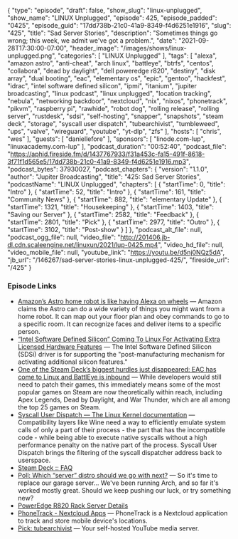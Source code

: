 {
  "type": "episode",
  "draft": false,
  "show_slug": "linux-unplugged",
  "show_name": "LINUX Unplugged",
  "episode": 425,
  "episode_padded": "0425",
  "episode_guid": "17dd738b-21c0-41a9-8349-f4d6251e1916",
  "slug": "425",
  "title": "Sad Server Stories",
  "description": "Sometimes things go wrong; this week, we admit we've got a problem.",
  "date": "2021-09-28T17:30:00-07:00",
  "header_image": "/images/shows/linux-unplugged.png",
  "categories": [
    "LINUX Unplugged"
  ],
  "tags": [
    "alexa",
    "amazon astro",
    "anti-cheat",
    "arch linux",
    "battleye",
    "btrfs",
    "centos",
    "collabora",
    "dead by daylight",
    "dell poweredge r820",
    "destiny",
    "disk array",
    "dual booting",
    "eac",
    "elementary os",
    "epic",
    "gentoo",
    "hackfest",
    "idrac",
    "intel software defined silicon",
    "ipmi",
    "itanium",
    "jupiter broadcasting",
    "linux podcast",
    "linux unplugged",
    "location tracking",
    "nebula",
    "networking backdoor",
    "nextcloud",
    "nix",
    "nixos",
    "phonetrack",
    "pikvm",
    "raspberry pi",
    "rawhide",
    "robot dog",
    "rolling release",
    "rolling server",
    "rustdesk",
    "sdsi",
    "self-hosting",
    "snapper",
    "snapshots",
    "steam deck",
    "storage",
    "syscall user dispatch",
    "tubearchivist",
    "tumbleweed",
    "ups",
    "valve",
    "wireguard",
    "youtube",
    "yt-dlp",
    "zfs"
  ],
  "hosts": [
    "chris",
    "wes"
  ],
  "guests": [
    "daniellefore"
  ],
  "sponsors": [
    "linode.com-lup",
    "linuxacademy.com-lup"
  ],
  "podcast_duration": "00:52:40",
  "podcast_file": "https://aphid.fireside.fm/d/1437767933/f31a453c-fa15-491f-8618-3f71f1d565e5/17dd738b-21c0-41a9-8349-f4d6251e1916.mp3",
  "podcast_bytes": 37930027,
  "podcast_chapters": {
    "version": "1.1.0",
    "author": "Jupiter Broadcasting",
    "title": "425: Sad Server Stories",
    "podcastName": "LINUX Unplugged",
    "chapters": [
      {
        "startTime": 0,
        "title": "Intro"
      },
      {
        "startTime": 52,
        "title": "Intro"
      },
      {
        "startTime": 161,
        "title": "Community News"
      },
      {
        "startTime": 882,
        "title": "elementary Update"
      },
      {
        "startTime": 1321,
        "title": "Housekeeping"
      },
      {
        "startTime": 1403,
        "title": "Saving our Server"
      },
      {
        "startTime": 2582,
        "title": "Feedback"
      },
      {
        "startTime": 2801,
        "title": "Pick"
      },
      {
        "startTime": 2977,
        "title": "Outro"
      },
      {
        "startTime": 3102,
        "title": "Post-show"
      }
    ]
  },
  "podcast_alt_file": null,
  "podcast_ogg_file": null,
  "video_file": "http://201406.jb-dl.cdn.scaleengine.net/linuxun/2021/lup-0425.mp4",
  "video_hd_file": null,
  "video_mobile_file": null,
  "youtube_link": "https://youtu.be/d5nj0NQz5dA",
  "jb_url": "/146267/sad-server-stories-linux-unplugged-425/",
  "fireside_url": "/425"
}


### Episode Links

  * [Amazon’s Astro home robot is like having Alexa on wheels](https://www.theverge.com/2021/9/28/22697244/amazon-astro-home-robot-hands-on-features-price?scrolla=5eb6d68b7fedc32c19ef33b4 "Amazon’s Astro home robot is like having Alexa on wheels") — Amazon claims the Astro can do a wide variety of things you might want from a home robot. It can map out your floor plan and obey commands to go to a specific room. It can recognize faces and deliver items to a specific person.
  * [“Intel Software Defined Silicon” Coming To Linux For Activating Extra Licensed Hardware Features](https://www.phoronix.com/scan.php?page=news_item&px=Intel-Software-Defined-Silicon "“Intel Software Defined Silicon” Coming To Linux For Activating Extra Licensed Hardware Features") — The Intel Software Defined Silicon (SDSi) driver is for supporting the "post-manufacturing mechanism for activating additional silicon features."
  * [One of the Steam Deck’s biggest hurdles just disappeared: EAC has come to Linux and BattlEye is inbound](https://www.theverge.com/2021/9/23/22690670/epic-eac-anti-cheat-linux-valve-steam-deck-support-games "One of the Steam Deck’s biggest hurdles just disappeared: EAC has come to Linux and BattlEye is inbound") — While developers would still need to patch their games, this immediately means some of the most popular games on Steam are now theoretically within reach, including Apex Legends, Dead by Daylight, and War Thunder, which are all among the top 25 games on Steam.
  * [Syscall User Dispatch — The Linux Kernel documentation](https://www.kernel.org/doc/html/latest/admin-guide/syscall-user-dispatch.html "Syscall User Dispatch — The Linux Kernel documentation") — Compatibility layers like Wine need a way to efficiently emulate system calls of only a part of their process - the part that has the incompatible code - while being able to execute native syscalls without a high performance penalty on the native part of the process. Syscall User Dispatch brings the filtering of the syscall dispatcher address back to userspace.
  * [Steam Deck :: FAQ](https://www.steamdeck.com/en/faq "Steam Deck :: FAQ")
  * [Poll: Which “server” distro should we go with next?](https://strawpoll.com/xukz9f6ps "Poll: Which “server” distro should we go with next?") — So it's time to replace our garage server... We've been running Arch, and so far it's worked mostly great. Should we keep pushing our luck, or try something new?
  * [PowerEdge R820 Rack Server Details](https://www.dell.com/us/dfb/p/poweredge-r820/pd "PowerEdge R820 Rack Server Details")
  * [PhoneTrack - Nextcloud Apps](https://apps.nextcloud.com/apps/phonetrack "PhoneTrack - Nextcloud Apps") — PhoneTrack is a Nextcloud application to track and store mobile device's locations.
  * [Pick: tubearchivist](https://github.com/bbilly1/tubearchivist/ "Pick: tubearchivist") — Your self-hosted YouTube media server.


